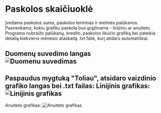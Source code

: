 # Paskolos skaičiuoklė
Įvedama paskolos suma, paskolos terminas ir metinės palūkanos. Pasirenkama, kokiu grafiku paskola bus grąžinama - linijiniu ar anuiteto. Programa nubraižo palūkanų, kredito, paskolos likučio grafiką bei pateikia detalią kiekvieno mėnesio ataskaitą .txt faile, kurį atidaro automatiškai.

Duomenų suvedimo langas
![Duomenu suvedimas](https://i.imgur.com/1uayXdK.png "Duomenu suvedimas")
-------------------------------------------------------------------------

Paspaudus mygtuką "Toliau", atsidaro vaizdinio grafiko langas bei .txt failas:
Linijinis grafikas:
![Linijinis grafikas](https://i.imgur.com/kpGL9VU.png "Linijinis grafikas")
-------------------------------------------------------------------------
Anuiteto grafikas:
![Anuiteto grafikas](https://i.imgur.com/TWSyXph.png "Anuiteto grafikas")
